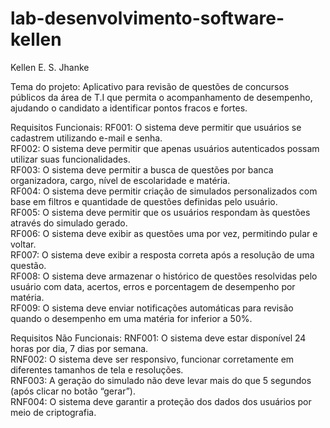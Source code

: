 # lab-desenvolvimento-software-kellen
Kellen E. S. Jhanke

Tema do projeto: Aplicativo para revisão de questões de concursos públicos da área de T.I que permita o acompanhamento de desempenho, ajudando o candidato a identificar pontos fracos e fortes.



Requisitos Funcionais:
RF001: O sistema deve permitir que usuários se cadastrem utilizando e-mail e senha.<br>
RF002: O sistema deve permitir que apenas usuários autenticados possam utilizar suas funcionalidades.<br>
RF003: O sistema deve permitir a busca de questões por banca organizadora, cargo, nível de escolaridade e matéria.<br>
RF004: O sistema deve permitir criação de simulados personalizados com base em filtros e quantidade de questões definidas pelo usuário.<br>
RF005: O sistema deve permitir que os usuários respondam às questões através do simulado gerado.<br>
RF006: O sistema deve exibir as questões uma por vez, permitindo pular e voltar.<br>
RF007: O sistema deve exibir a resposta correta após a resolução de uma questão.<br>
RF008: O sistema deve armazenar o histórico de questões resolvidas pelo usuário com data, acertos, erros e porcentagem de desempenho por matéria.<br>
RF009: O sistema deve enviar notificações automáticas para revisão quando o desempenho em uma matéria for inferior a 50%.<br>



Requisitos Não Funcionais:
RNF001: O sistema deve estar disponível 24 horas por dia, 7 dias por semana.<br>
RNF002: O sistema deve ser responsivo, funcionar corretamente em diferentes tamanhos de tela e resoluções.<br>
RNF003: A geração do simulado não deve levar mais do que 5 segundos (após clicar no botão “gerar”).<br>
RNF004: O sistema deve garantir a proteção dos dados dos usuários por meio de criptografia.<br>


